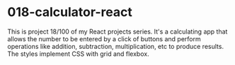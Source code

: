 # 018-calculator-react
This is project 18/100 of my React projects series. It's a calculating app that allows the number to be entered by a click of buttons and perform operations like addition, subtraction, multiplication, etc to produce results. The styles implement CSS with grid and flexbox.

